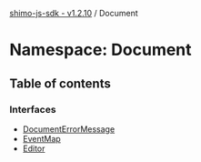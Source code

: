 [shimo-js-sdk - v1.2.10](/README.md) / Document

# Namespace: Document

## Table of contents

### Interfaces

- [DocumentErrorMessage](/interfaces/Document.DocumentErrorMessage.md)
- [EventMap](/interfaces/Document.EventMap.md)
- [Editor](/interfaces/Document.Editor.md)
